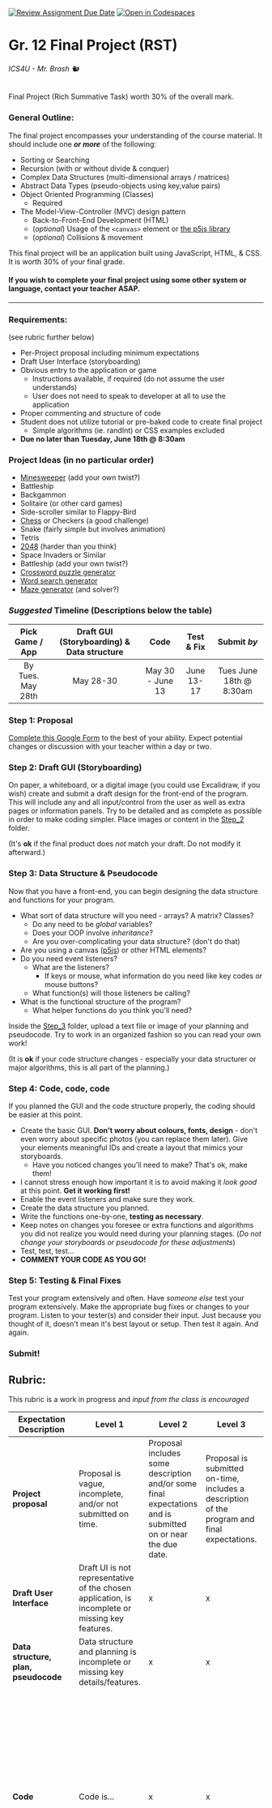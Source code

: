 [![Review Assignment Due Date](https://classroom.github.com/assets/deadline-readme-button-24ddc0f5d75046c5622901739e7c5dd533143b0c8e959d652212380cedb1ea36.svg)](https://classroom.github.com/a/XO61T77f)
[![Open in Codespaces](https://classroom.github.com/assets/launch-codespace-7f7980b617ed060a017424585567c406b6ee15c891e84e1186181d67ecf80aa0.svg)](https://classroom.github.com/open-in-codespaces?assignment_repo_id=15156925)
# Gr. 12 Final Project (RST)

###### ICS4U - Mr. Brash 🐿️

Final Project (Rich Summative Task) worth 30% of the overall mark.


### General Outline: 

The final project encompasses your understanding of the course material. It should include one _**or more**_ of the following:
- Sorting or Searching
- Recursion (with or without divide & conquer)
- Complex Data Structures (multi-dimensional arrays / matrices)
- Abstract Data Types (pseudo-objects using key,value pairs)
- Object Oriented Programming (Classes)
  - Required
- The Model-View-Controller (MVC) design pattern
  - Back-to-Front-End Development (HTML)
  - (_optional_) Usage of the `<canvas>` element or [the p5js library](https://www.p5js.org)
  - (_optional_) Collisions & movement 

This final project will be an application built using JavaScript, HTML, & CSS. It is worth 30% of your final grade.

#### If you wish to complete your final project using some other system or language, contact your teacher ASAP.

---

### Requirements:
(see rubric further below)
- Per-Project proposal including minimum expectations
- Draft User Interface (storyboarding)
- Obvious entry to the application or game
  - Instructions available, if required (do not assume the user understands)
  - User does not need to speak to developer at all to use the application
- Proper commenting and structure of code
- Student does not utilize tutorial or pre-baked code to create final project
  - Simple algorithms (ie. randInt) or CSS examples excluded
- **Due no later than Tuesday, June 18th @ 8:30am**

### Project Ideas (in no particular order)

- [Minesweeper](https://minesweeper.brash.ca) (add your own twist?)
- Battleship
- Backgammon
- Solitaire (or other card games)
- Side-scroller similar to Flappy-Bird
- [Chess](https://chess.adamts.me/) or Checkers (a good challenge)
- Snake (fairly simple but involves animation)
- Tetris
- [2048](https://misterbrash.github.io/2048_Student_Example/) (harder than you think)
- Space Invaders or Similar
- Battleship (add your own twist?)
- [Crossword puzzle generator](https://crosswordlabs.com/)
- [Word search generator](https://thewordsearch.com/maker/)
- [Maze generator](https://www.mazegenerator.net/) (and solver?)

### _Suggested_ Timeline (Descriptions below the table)

| Pick Game / App | Draft GUI (Storyboarding) & Data structure | Code | Test & Fix | Submit _by_|
|:----:|:----:|:----:|:----:|:----:|
|By Tues. May 28th| May 28-30 | May 30 - June 13 | June 13-17 |Tues June 18th @ 8:30am |

### Step 1: Proposal
[Complete this Google Form](https://docs.google.com/forms/d/e/1FAIpQLSfYXBfspLdxx4dWfqBpX3bY1Ffq9Ng47MlwBIFt5-fb1eI8zg/viewform?usp=sf_link) to the best of your ability. Expect potential changes or discussion with your teacher within a day or two.

### Step 2: Draft GUI (Storyboarding)
On paper, a whiteboard, or a digital image (you could use Excalidraw, if you wish) create and submit a draft design for the front-end of the program. This will include any and all input/control from the user as well as extra pages or information panels. Try to be detailed and as complete as possible in order to make coding simpler. Place images or content in the [Step_2](Step_2) folder. 

(It's **ok** if the final product does _not_ match your draft. Do not modify it afterward.)

### Step 3: Data Structure & Pseudocode
Now that you have a front-end, you can begin designing the data structure and functions for your program.
- What sort of data structure will you need - arrays? A matrix? Classes?
  - Do any need to be _global_ variables?
  - Does your OOP involve _inheritance_?
  - Are you over-complicating your data structure? (don't do that)
- Are you using a canvas ([p5js](https://www.p5js.org)) or other HTML elements?
- Do you need event listeners?
  - What are the listeners?
    - If keys or mouse, what information do you need like key codes or mouse buttons?
  - What function(s) will those listeners be calling?
- What is the functional structure of the program?
  - What helper functions do you think you'll need?

Inside the [Step_3](Step_3) folder, upload a text file or image of your planning and pseudocode. Try to work in an organized fashion so you can read your own work!

(It is **ok** if your code structure changes - especially your data structurer or major algorithms, this is all part of the planning.)

### Step 4: Code, code, code
If you planned the GUI and the code structure properly, the coding should be easier at this point.
- Create the basic GUI. **Don't worry about colours, fonts, design** - don't even worry about specific photos (you can replace them later). Give your elements meaningful IDs and create a layout that mimics your storyboards.
  - Have you noticed changes you'll need to make? That's ok, make them!
- I cannot stress enough how important it is to avoid making it _look good_ at this point. **Get it working first!**
- Enable the event listeners and make sure they work.
- Create the data structure you planned. 
- Write the functions one-by-one, **testing as necessary**.
- Keep notes on changes you foresee or extra functions and algorithms you did not realize you would need during your planning stages. (_Do not change your storyboards or pseudocode for these adjustments_)
- Test, test, test...
- **COMMENT YOUR CODE AS YOU GO!**


### Step 5: Testing & Final Fixes
Test your program extensively and often. Have _someone else_ test your program extensively. Make the appropriate bug fixes or changes to your program. Listen to your tester(s) and consider their input. Just because you thought of it, doesn't mean it's best layout or setup.
Then test it again. And again.

### Submit!


## Rubric: 
This rubric is a work in progress and _input from the class is encouraged_

|Expectation Description|Level 1|Level 2|Level 3|Level 4|
|---|---|---|---|---|
|**Project proposal**|Proposal is vague, incomplete, and/or not submitted on time.|Proposal includes some description and/or some final expectations and is submitted on or near the due date.|Proposal is submitted on-time, includes a description of the program and final expectations.|Proposal is submitted on-time (or early) and includes description, expectations, UI examples, and more.|
|**Draft User Interface**|Draft UI is not representative of the chosen application, is incomplete or missing key features.|x | x|x |
|**Data structure, plan, pseudocode**|Data structure and planning is incomplete or missing key details/features.|x|x|x|
|**Code**| Code is... | x | x | Code is clean & structured, functions and data are named clearly & appropriately. Code is structured neatly, tabbed properly, and easy to read or follow. Globals and listeners are declared at the top with functions declared in an appropriate style and order.
Code Documentation | x | x | x | Developer has supplied a thorough documentation of code including file header(s) and algorithm descriptions. Variables and data structure are explained, along with functions and helper-functions or classes. Comments are concise but give detail, written in a grammatically correct and pleasing style.|
|Application Instructions| x | x | x | The application includes how-to instructions for the user, clearly identifying how to use the program, along with the various modes or functions of the application. Instructions are not obtrusive or in-your-face, they are easy to read and easy to understand.|
|Application Usability| x | x | x | x |
|Application Completion| x | x | x | x |

---

### Resources:
(updated when new ones are found or made)
- [Class website](https://www.brash.ca)
- [w3schools](http://w3schools.com)

- [Regular deck of 54 cards PNG files](https://drive.google.com/drive/folders/1hYgBIqgznqmL_cvZnpEsaWlCR1SjDxnD?usp=sharing)
- [Low-Res Battleship graphics](https://drive.google.com/drive/folders/0BzyP6cTwQ57eQWFLRjJ0TnFkUXc?resourcekey=0-T7t2LVthJId6vlsmrtwKUg&usp=sharing)
- [p5js reference](https://p5js.org/reference/)
- [Canvas Element & 2D Arrays slideshow](https://docs.google.com/presentation/d/e/2PACX-1vS-hC9xZtpAwELck59sNa1Syq5JqAfhQe2ixrD6VnvXH4KUNTU5f_hIPCxnAdx2YAVNrVaRmxJ44lsm/pub?start=false&loop=false&delayms=3000)


<br><br><br><br><br><br><br><br><br><br><br><br>
